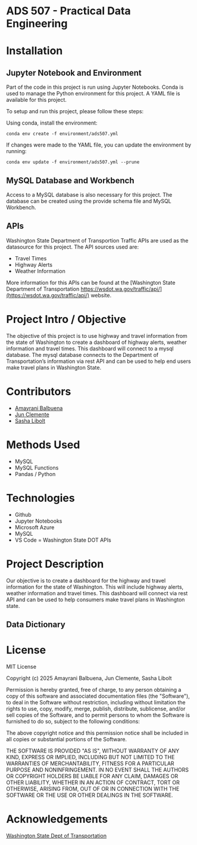 # ADS 507 - Practical Data Engineering

# Installation

## Jupyter Notebook and Environment
Part of the code in this project is run using Jupyter Notebooks.
Conda is used to manage the Python environment for this project. A YAML file is available for this project. 

To setup and run this project, please follow these steps:

Using conda, install the environment:

`conda env create -f environment/ads507.yml`

If changes were made to the YAML file, you can update the environment by running:

`conda env update -f environment/ads507.yml --prune`

## MySQL Database and Workbench

Access to a MySQL database is also necessary for this project. The database can be created using the provide schema file and MySQL Workbench. 

## APIs

Washington State Department of Transportion Traffic APIs are used as the datasource for this project. The API sources used are:
- Travel Times
- Highway Alerts
- Weather Information

More information for this APIs can be found at the [Washington State Department of Transportation https://wsdot.wa.gov/traffic/api/](https://wsdot.wa.gov/traffic/api/) website. 

# Project Intro / Objective

The objective of this project is to use highway and travel information from the state of Washington to create a dashboard of highway alerts, weather information and travel times. This dashboard will connect to a mysql database. The mysql database connects to the Department of Transportation’s information via rest API and can be used to help end users make travel plans in Washington State. 

# Contributors

- [Amayrani Balbuena](https://github.com/amayranib)
- [Jun Clemente](https://github.com/junclemente)
- [Sasha Libolt](https://github.com/slibolt)

# Methods Used

- MySQL
- MySQL Functions
- Pandas / Python

# Technologies

- Github
- Jupyter Notebooks
- Microsoft Azure
- MySQL
- VS Code
= Washington State DOT APIs

# Project Description

Our objective is to create a dashboard for the highway and travel information for the state of Washington. This will include highway alerts, weather information and travel times. This dashboard will connect via rest API and can be used to help consumers make travel plans in Washington state.

## Data Dictionary

# License

MIT License

Copyright (c) 2025 Amayrani Balbuena, Jun Clemente, Sasha Libolt

Permission is hereby granted, free of charge, to any person obtaining a copy of this software and associated documentation files (the "Software"), to deal in the Software without restriction, including without limitation the rights to use, copy, modify, merge, publish, distribute, sublicense, and/or sell copies of the Software, and to permit persons to whom the Software is furnished to do so, subject to the following conditions:

The above copyright notice and this permission notice shall be included in all copies or substantial portions of the Software.

THE SOFTWARE IS PROVIDED "AS IS", WITHOUT WARRANTY OF ANY KIND, EXPRESS OR IMPLIED, INCLUDING BUT NOT LIMITED TO THE WARRANTIES OF MERCHANTABILITY, FITNESS FOR A PARTICULAR PURPOSE AND NONINFRINGEMENT. IN NO EVENT SHALL THE AUTHORS OR COPYRIGHT HOLDERS BE LIABLE FOR ANY CLAIM, DAMAGES OR OTHER LIABILITY, WHETHER IN AN ACTION OF CONTRACT, TORT OR OTHERWISE, ARISING FROM, OUT OF OR IN CONNECTION WITH THE SOFTWARE OR THE USE OR OTHER DEALINGS IN THE SOFTWARE.

# Acknowledgements

[Washington State Dept of Transportation](https://wsdot.wa.gov/traffic/api/)
